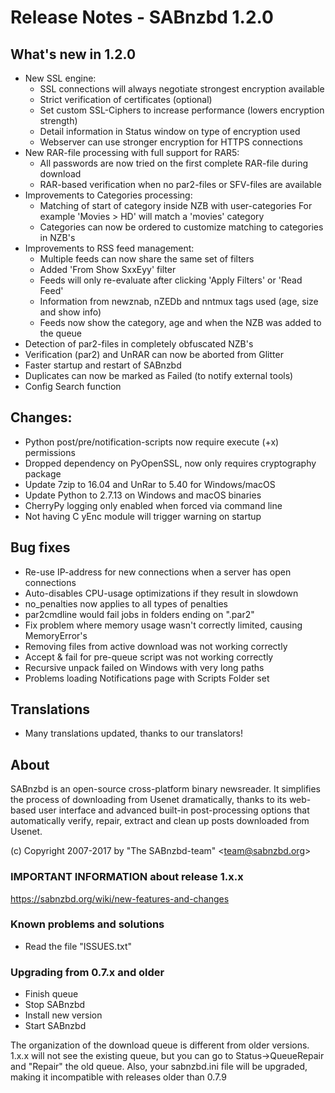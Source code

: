 Release Notes  -  SABnzbd 1.2.0
====================================

## What's new in 1.2.0
- New SSL engine:
  * SSL connections will always negotiate strongest encryption available
  * Strict verification of certificates (optional)
  * Set custom SSL-Ciphers to increase performance (lowers encryption strength)
  * Detail information in Status window on type of encryption used
  * Webserver can use stronger encryption for HTTPS connections
- New RAR-file processing with full support for RAR5:
  * All passwords are now tried on the first complete RAR-file during download
  * RAR-based verification when no par2-files or SFV-files are available
- Improvements to Categories processing:
  * Matching of start of category inside NZB with user-categories
    For example 'Movies > HD' will match a 'movies' category
  * Categories can now be ordered to customize matching to categories in NZB's
- Improvements to RSS feed management:
  * Multiple feeds can now share the same set of filters
  * Added 'From Show SxxEyy' filter
  * Feeds will only re-evaluate after clicking 'Apply Filters' or 'Read Feed'
  * Information from newznab, nZEDb and nntmux tags used (age, size and show info)
  * Feeds now show the category, age and when the NZB was added to the queue
- Detection of par2-files in completely obfuscated NZB's
- Verification (par2) and UnRAR can now be aborted from Glitter
- Faster startup and restart of SABnzbd
- Duplicates can now be marked as Failed (to notify external tools)
- Config Search function

## Changes:
- Python post/pre/notification-scripts now require execute (+x) permissions
- Dropped dependency on PyOpenSSL, now only requires cryptography package
- Update 7zip to 16.04 and UnRar to 5.40 for Windows/macOS
- Update Python to 2.7.13 on Windows and macOS binaries
- CherryPy logging only enabled when forced via command line
- Not having C yEnc module will trigger warning on startup

## Bug fixes
- Re-use IP-address for new connections when a server has open connections
- Auto-disables CPU-usage optimizations if they result in slowdown
- no_penalties now applies to all types of penalties
- par2cmdline would fail jobs in folders ending on ".par2"
- Fix problem where memory usage wasn't correctly limited, causing MemoryError's
- Removing files from active download was not working correctly
- Accept & fail for pre-queue script was not working correctly
- Recursive unpack failed on Windows with very long paths
- Problems loading Notifications page with Scripts Folder set

## Translations
- Many translations updated, thanks to our translators!

## About
  SABnzbd is an open-source cross-platform binary newsreader.
  It simplifies the process of downloading from Usenet dramatically,
  thanks to its web-based user interface and advanced
  built-in post-processing options that automatically verify, repair,
  extract and clean up posts downloaded from Usenet.

  (c) Copyright 2007-2017 by "The SABnzbd-team" \<team@sabnzbd.org\>

### IMPORTANT INFORMATION about release 1.x.x
<https://sabnzbd.org/wiki/new-features-and-changes>

### Known problems and solutions
- Read the file "ISSUES.txt"

### Upgrading from 0.7.x and older
- Finish queue
- Stop SABnzbd
- Install new version
- Start SABnzbd

The organization of the download queue is different from older versions.
1.x.x will not see the existing queue, but you can go to
Status->QueueRepair and "Repair" the old queue.
Also, your sabnzbd.ini file will be upgraded, making it
incompatible with releases older than 0.7.9
